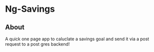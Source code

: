 # Ng-Savings

## About

A quick one page app to caluclate a savings goal and send it via a post request to a post gres backend!

